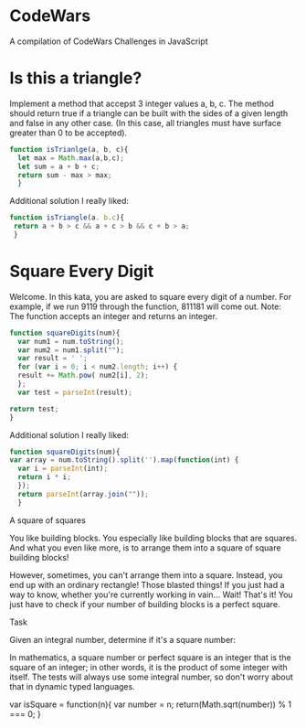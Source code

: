 # CodeWars
A compilation of CodeWars Challenges in JavaScript  

# Is this a triangle? 
Implement a method that accepst 3 integer values a, b, c. The method should return true if a triangle can be built with the sides of a given length and false in any other case. (In this case, all triangles must have surface greater than 0 to be accepted). 

```script.js 
function isTrianlge(a, b, c){ 
  let max = Math.max(a,b,c); 
  let sum = a + b + c; 
  return sum - max > max; 
  } 
  ``` 
 Additional solution I really liked: 
 ```script.js 
 function isTriangle(a. b.c){ 
  return a + b > c && a + c > b && c + b > a; 
  } 
  ``` 
  
# Square Every Digit  
Welcome. In this kata, you are asked to square every digit of a number.
For example, if we run 9119 through the function, 811181 will come out.
Note: The function accepts an integer and returns an integer. 

```script.js 
function squareDigits(num){
  var num1 = num.toString(); 
  var num2 = num1.split(""); 
  var result = ' ';
  for (var i = 0; i < num2.length; i++) { 
  result += Math.pow( num2[i], 2); 
  }; 
  var test = parseInt(result); 

return test;
}
``` 

Additional solution I really liked: 
```script.js 
function squareDigits(num){ 
var array = num.toString().split('').map(function(int) { 
  var i = parseInt(int); 
  return i * i; 
  }); 
  return parseInt(array.join("")); 
  }  
  ```



A square of squares

You like building blocks. You especially like building blocks that are squares. And what you even like more, is to arrange them into a square of square building blocks!

However, sometimes, you can't arrange them into a square. Instead, you end up with an ordinary rectangle! Those blasted things! If you just had a way to know, whether you're currently working in vain… Wait! That's it! You just have to check if your number of building blocks is a perfect square.

Task

Given an integral number, determine if it's a square number:

In mathematics, a square number or perfect square is an integer that is the square of an integer; in other words, it is the product of some integer with itself.
The tests will always use some integral number, so don't worry about that in dynamic typed languages.

var isSquare = function(n){ 
	var number = n; 
  return(Math.sqrt(number)) % 1 === 0; 
  } 

